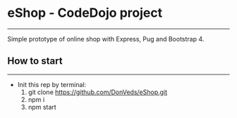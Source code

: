 # eShop - CodeDojo project
___
Simple prototype of online shop with Express, Pug and Bootstrap 4.

## How to start
___
* Init this rep by terminal: 
  1. git clone https://github.com/DonVeds/eShop.git
  2. npm i
  3. npm start